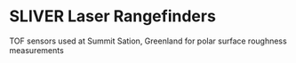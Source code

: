 # SLIVER Laser Rangefinders
 TOF sensors used at Summit Sation, Greenland for polar surface roughness measurements 

